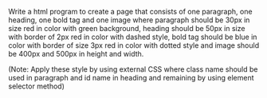 Write a html program to create a page that consists of one paragraph, one heading, one bold tag and one image where paragraph should be 30px in size red in color with green background, heading should be 50px in size with border of 2px red in color with dashed style, bold tag should be blue in color with border of size 3px red in color with dotted style and image should be 400px and 500px in height and width.

(Note: Apply these style by using external CSS where class name should be used in paragraph and id name in heading and remaining by using element selector method)

